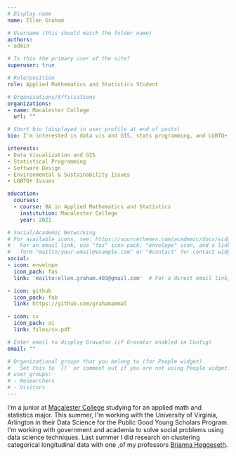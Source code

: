 ```yaml
---
# Display name
name: Ellen Graham

# Username (this should match the folder name)
authors:
- admin

# Is this the primary user of the site?
superuser: true

# Role/position
role: Applied Mathematics and Statistics Student

# Organizations/Affiliations
organizations:
- name: Macalester College
  url: ""

# Short bio (displayed in user profile at end of posts)
bio: I'm interested in data vis and GIS, stats programming, and LGBTQ+ issues.

interests:
- Data Visualization and GIS
- Statistical Programming
- Software Design
- Environmental & Sustainability Issues
- LGBTQ+ Issues

education:
  courses:
  - course: BA in Applied Mathematics and Statistics
    institution: Macalester College
    year: 2021

# Social/Academic Networking
# For available icons, see: https://sourcethemes.com/academic/docs/widgets/#icons
#   For an email link, use "fas" icon pack, "envelope" icon, and a link in the
#   form "mailto:your-email@example.com" or "#contact" for contact widget.
social:
- icon: envelope
  icon_pack: fas
  link: 'mailto:ellen.graham.403@gmail.com'  # For a direct email link, use "mailto:test@example.org".

- icon: github
  icon_pack: fab
  link: https://github.com/grahamammal

- icon: cv
  icon_pack: ai
  link: files/cv.pdf

# Enter email to display Gravatar (if Gravatar enabled in Config)
email: ""

# Organizational groups that you belong to (for People widget)
#   Set this to `[]` or comment out if you are not using People widget.  
# user_groups:
# - Researchers
# - Visitors
---
```


I'm a junior at [Macalester College](https://www.macalester.edu/) studying for an applied math and statistics major. This summer, I'm working with the University of Virginia, Arlington in their Data Science for the Public Good Young Scholars Program. I'm working with government and academia to solve social problems using data science techniques. Last summer I did research on clustering categorical longitudinal data with one ,of my professors [Brianna Heggeseth](https://sites.google.com/macalester.edu/bcheggeseth).


